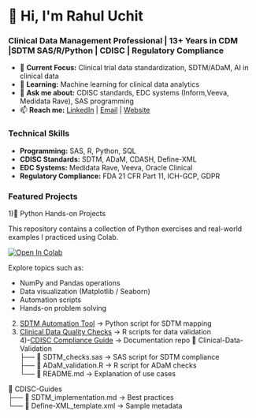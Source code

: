 # 👋 Hi, I'm Rahul Uchit
### **Clinical Data Management Professional | 13+ Years in CDM |SDTM SAS/R/Python | CDISC | Regulatory Compliance**  

- 🔭 **Current Focus:** Clinical trial data standardization, SDTM/ADaM, AI in clinical data  
- 🌱 **Learning:** Machine learning for clinical data analytics  
- 💬 **Ask me about:** CDISC standards, EDC systems (Inform,Veeva, Medidata Rave), SAS programming  
- 📫 **Reach me:** [LinkedIn](https://linkedin.com/in/rahuluchit1111) | [Email](mailto:raulfia.uchit@gmail.com) | [Website](https://clinical-trials-pro.emergent.host/) 

### **Technical Skills**  
- **Programming:** SAS, R, Python, SQL  
- **CDISC Standards:** SDTM, ADaM, CDASH, Define-XML  
- **EDC Systems:** Medidata Rave, Veeva, Oracle Clinical  
- **Regulatory Compliance:** FDA 21 CFR Part 11, ICH-GCP, GDPR  

### **Featured Projects** 

1)🐍 Python Hands-on Projects

This repository contains a collection of Python exercises and real-world examples I practiced using Colab.

[![Open In Colab](https://colab.research.google.com/assets/colab-badge.svg)](https://colab.research.google.com/drive/1UDDyq4Q_KNOEccoLMNBDKJPlYV6tEoom)

Explore topics such as:
- NumPy and Pandas operations
- Data visualization (Matplotlib / Seaborn)
- Automation scripts
- Hands-on problem solving

2) [SDTM Automation Tool](https://github.com/your-repo) → Python script for SDTM mapping  
3) [Clinical Data Quality Checks](https://github.com/your-repo) → R scripts for data validation  
4)-[CDISC Compliance Guide](https://github.com/your-repo) → Documentation repo 
📂 Clinical-Data-Validation  
├── 📄 SDTM_checks.sas  → SAS script for SDTM compliance  
├── 📄 ADaM_validation.R → R script for ADaM checks  
└── 📄 README.md → Explanation of use cases  

📂 CDISC-Guides  
├── 📄 SDTM_implementation.md → Best practices  
└── 📄 Define-XML_template.xml → Sample metadata

